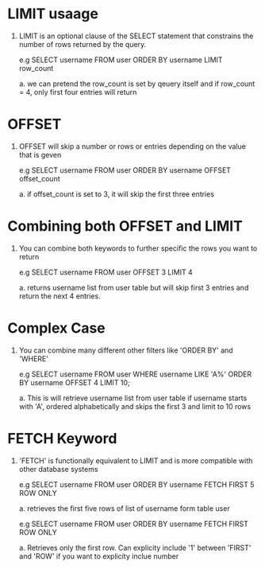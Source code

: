 
# LIMIT usaage

   1. LIMIT is an optional clause of the SELECT statement that constrains the number of rows returned by the query.
  
      e.g 
      SELECT username FROM user ORDER BY username LIMIT row_count

         a. we can pretend the row_count is set by qeuery itself and if row_count = 4, only first four entries will return 

# OFFSET

   1. OFFSET will skip a number or rows or entries depending on the value that
      is geven 

      e.g
      SELECT username FROM user ORDER BY username OFFSET offset_count

         a. if offset_count is set to 3, it will skip the first three entries 

# Combining both OFFSET and LIMIT

   1. You can combine both keywords to further specific the rows you want to
      return 

      e.g
      SELECT username FROM user OFFSET 3 LIMIT 4

         a. returns username list from user table but will skip first 3 entries
         and return the next 4 entries. 

# Complex Case

   1. You can combine many different other filters like 'ORDER BY' and 'WHERE'

      e.g SELECT username FROM user WHERE username LIKE 'A%' ORDER BY username
      OFFSET 4 LIMIT 10;

         a. This is will retrieve username list from user table if username
         starts with 'A', ordered alphabetically and skips the first 3 and limit
         to 10 rows 

# FETCH Keyword

   1. 'FETCH' is functionally equivalent to LIMIT and is more compatible with
      other database systems 

      e.g 
      SELECT username FROM user ORDER BY username FETCH FIRST 5 ROW ONLY

         a. retrieves the first five rows of list of username form table user

      e.g
      SELECT username FROM user ORDER BY username FETCH FIRST ROW ONLY

         a. Retrieves only the first row. Can explicity include '1' between
         'FIRST' and 'ROW' if you want to explicity inclue number